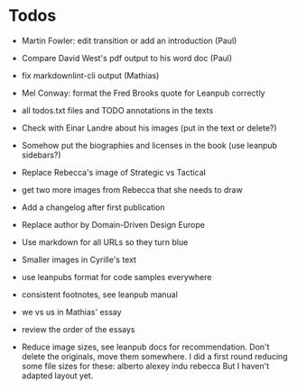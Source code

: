 # Todos

- Martin Fowler: edit transition or add an introduction (Paul)
- Compare David West's pdf output to his word doc (Paul)
- fix markdownlint-cli output (Mathias)
- Mel Conway: format the Fred Brooks quote for Leanpub correctly
- all todos.txt files and TODO annotations in the texts
- Check with Einar Landre about his images (put in the text or delete?)
- Somehow put the biographies and licenses in the book (use leanpub sidebars?)
- Replace Rebecca's image of Strategic vs Tactical
- get two more images from Rebecca that she needs to draw
- Add a changelog after first publication
- Replace author by Domain-Driven Design Europe
- Use markdown for all URLs so they turn blue
- Smaller images in Cyrille's text
- use leanpubs format for code samples everywhere
- consistent footnotes, see leanpub manual
- we vs us in Mathias' essay
- review the order of the essays

- Reduce image sizes, see leanpub docs for recommendation. Don't delete the originals, move them somewhere.
I did a first round reducing some file sizes for these:
   alberto
   alexey
   indu
   rebecca
But I haven't adapted layout yet.